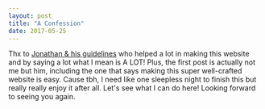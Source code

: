 ```yaml
---
layout: post
title: "A Confession"
date: 2017-05-25
---
```


Thx to [Jonathan & his guidelines](http://jmcglone.com/guides/github-pages/) who helped a lot in making this website and by saying a lot what I mean is A LOT! Plus, the first post is actually not me but him, including the one that says making this super well-crafted website is easy. Cause tbh, I need like one sleepless night to finish this but really really enjoy it after all. Let's see what I can do here! Looking forward to seeing you again.
